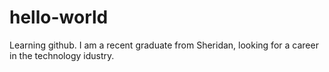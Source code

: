 # hello-world
Learning github.
I am a recent graduate from Sheridan, looking for a career in the technology idustry.
